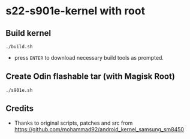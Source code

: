 s22-s901e-kernel with root
==========================

Build kernel
------------

`./build.sh`

- press `ENTER` to download necessary build tools as prompted.

Create Odin flashable tar (with Magisk Root)
-------------------------

`./s901e.sh`

Credits
-------

- Thanks to original scripts, patches and src from https://github.com/mohammad92/android_kernel_samsung_sm8450

